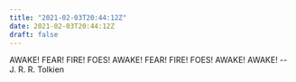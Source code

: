 ```yaml
---
title: "2021-02-03T20:44:12Z"
date: 2021-02-03T20:44:12Z
draft: false
---
```


AWAKE! FEAR! FIRE! FOES! AWAKE!
	FEAR! FIRE! FOES!
		AWAKE! AWAKE!
		-- J. R. R. Tolkien
